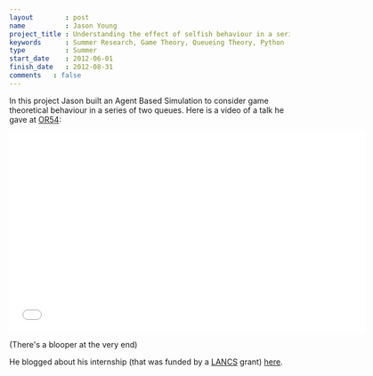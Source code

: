 ```yaml
---
layout        : post
name          : Jason Young
project_title : Understanding the effect of selfish behaviour in a series of 2 queues
keywords      : Summer Research, Game Theory, Queueing Theory, Python
type          : Summer
start_date    : 2012-06-01
finish_date   : 2012-08-31
comments   : false
---
```


In this project Jason built an Agent Based Simulation to consider game theoretical behaviour in a series of two queues. Here is a video of a talk he gave at [OR54](http://www.theorsociety.com/Pages/Conferences/OR54/OR54.aspx):

<center>
<iframe width="640" height="360" src="//www.youtube.com/embed/2lOvhcy3Rgk" frameborder="0" allowfullscreen></iframe>
</center>

(There's a blooper at the very end)

He blogged about his internship (that was funded by a [LANCS](http://www.lancs-initiative.ac.uk/) grant) [here](http://drvinceknight.blogspot.co.uk/2012/09/guest-post-summer-research-internship.html).
